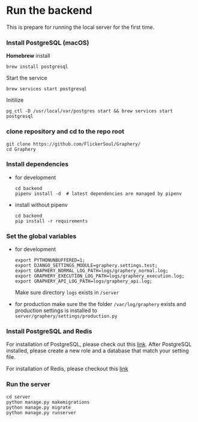 # Run the backend

This is prepare for running the local server for the first time.

### Install PostgreSQL (macOS)

**Homebrew** install

```shell
brew install postgresql
```

Start the service

```shell
brew services start postgresql
```

Initilize

```shell
pg_ctl -D /usr/local/var/postgres start && brew services start postgresql
```

### clone repository and cd to the repo root

```shell
git clone https://github.com/FlickerSoul/Graphery/
cd Graphery
```

### Install dependencies

- for development

  ```shell
  cd backend
  pipenv install -d  # latest dependencies are managed by pipenv
  ```

- install without pipenv

  ```shell
  cd backend
  pip install -r requirements
  ```

### Set the global variables

- for development

  ```shell
  export PYTHONUNBUFFERED=1;
  export DJANGO_SETTINGS_MODULE=graphery.settings.test;
  export GRAPHERY_NORMAL_LOG_PATH=logs/graphery_normal.log;
  export GRAPHERY_EXECUTION_LOG_PATH=logs/graphery_execution.log;
  export GRAPHERY_API_LOG_PATH=logs/graphery_api.log;
  ```

  Make sure directory `logs` exists in `/server`

- for production
  make sure the the folder `/var/log/graphery` exists and production settings is installed to `server/graphery/settings/production.py`

### Install PostgreSQL and Redis

For installation of PostgreSQL, please check out this [link](https://www.postgresql.org/download/). After PostgreSQL installed, please create a new role and a database that match your setting file.

For installation of Redis, please checkout this [link](https://redis.io/download)

### Run the server

```shell
cd server
python manage.py makemigrations
python manage.py migrate
python manage.py runserver
```
